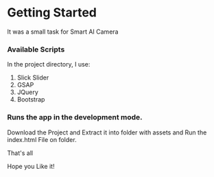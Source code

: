 # Getting Started 

It was a small task for Smart AI Camera

### Available Scripts

In the project directory, I use:
1) Slick Slider
2) GSAP
3) JQuery
4) Bootstrap


### Runs the app in the development mode.

Download the Project and Extract it into folder with assets and Run the index.html File on folder.

That's all 

Hope you Like it!
